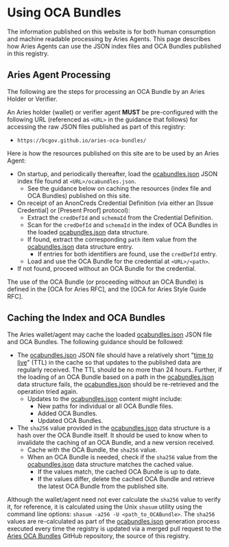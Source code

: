 # Using OCA Bundles

The information published on this website is for both human consumption and machine readable processing by Aries Agents. This
page describes how Aries Agents can use the JSON index files and OCA Bundles published in this registry.

## Aries Agent Processing

The following are the steps for processing an OCA Bundle by an Aries Holder or Verifier.

An Aries holder (wallet) or verifier agent **MUST** be pre-configured with the
following URL (referenced as `<URL>` in the guidance that follows) for accessing
the raw JSON files published as part of this registry:

- `https://bcgov.github.io/aries-oca-bundles/`

Here is how the resources published on this site are to be used by an Aries Agent:

- On startup, and periodically thereafter, load the [ocabundles.json] JSON index file found at `<URL>/ocabundles.json`.
  - See the guidance below on caching the resources (index file and OCA Bundles) published on this site.
- On receipt of an AnonCreds Credential Definition (via either an [Issue Credential] or [Present Proof] protocol):
  - Extract the `credDefId` and `schemaId` from the Credential Definition.
  - Scan for the `credDefId` and `schemaId` in the index of OCA Bundles in the loaded [ocabundles.json] data structure.
  - If found, extract the corresponding `path` item value from the [ocabundles.json] data structure entry.
    - If entries for both identifiers are found, use the `credDefId` entry.
  - Load and use the OCA Bundle for the credential at `<URL>/<path>`.
- If not found, proceed without an OCA Bundle for the credential.

The use of the OCA Bundle (or proceeding without an OCA Bundle) is defined in the [OCA for Aries RFC], and the [OCA for Aries Style Guide RFC].

## Caching the Index and OCA Bundles

The Aries wallet/agent may cache the loaded [ocabundles.json] JSON file and OCA Bundles. The following guidance should be followed:

- The [ocabundles.json] JSON file should have a relatively short "[time to
  live](https://en.wikipedia.org/wiki/Time_to_live)" (TTL) in the cache so that
  updates to the published data are regularly received. The TTL should be no
  more than 24 hours. Further, if the loading of an OCA Bundle based on a path
  in the [ocabundles.json] data structure fails, the [ocabundles.json] should be
  re-retrieved and the operation tried again.
  - Updates to the [ocabundles.json] content might include:
    - New paths for individual or all OCA Bundle files.
    - Added OCA Bundles.
    - Updated OCA Bundles.
- The `sha256` value provided in the [ocabundles.json] data structure is a hash over the OCA Bundle itself. It should be used to know when to invalidate the caching of an OCA Bundle, and a new version received.
  - Cache with the OCA Bundle, the `sha256` value.
  - When an OCA Bundle is needed, check if the `sha256` value from the [ocabundles.json] data structure matches the cached value.
    - If the values match, the cached OCA Bundle is up to date.
    - If the values differ, delete the cached OCA Bundle and retrieve the latest OCA Bundle from the published site.

Although the wallet/agent need not ever calculate the `sha256` value to verify
it, for reference, it is calculated using the Unix `shasum` utility using the
command line options: `shasum -a256 -U <path_to_OCABundle>`. The `sha256` values
are re-calculated as part of the [ocabundles.json] generation process executed
every time the registry is updated via a merged pull request to the
[Aries OCA Bundles] GitHub repository, the source of this registry.

[Aries OCA Bundles]: https://bcgov.github.io/aries-oca-bundles/
[ocabundles.json]: ../ocabundles.json
